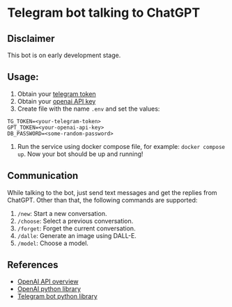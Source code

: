 # Telegram bot talking to ChatGPT

## Disclaimer

This bot is on early development stage.

## Usage:

1. Obtain your [telegram token](https://core.telegram.org/bots/features#botfather)
1. Obtain your [openai API key](https://platform.openai.com/account/api-keys)
1. Create file with the name `.env` and set the values:
```
TG_TOKEN=<your-telegram-token>
GPT_TOKEN=<your-openai-api-key>
DB_PASSWORD=<some-random-password>
```
1. Run the service using docker compose file, for example: `docker compose up`. Now your bot should be up and running!

## Communication

While talking to the bot, just send text messages and get the replies from ChatGPT. Other than that, the following commands are supported:

1. `/new`: Start a new conversation.
1. `/choose`: Select a previous conversation.
1. `/forget`: Forget the current conversation.
1. `/dalle`: Generate an image using DALL-E.
1. `/model`: Choose a model.

## References

- [OpenAI API overview](https://platform.openai.com/overview)
- [OpenAI python library](https://github.com/openai/openai-python)
- [Telegram bot python library](https://github.com/python-telegram-bot/python-telegram-bot)
